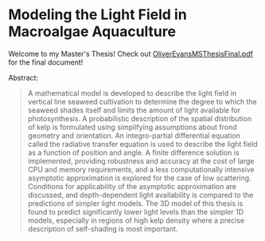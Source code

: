 # Modeling the Light Field in Macroalgae Aquaculture

Welcome to my Master's Thesis! Check out [OliverEvansMSThesisFinal.pdf](OliverEvansMSThesisFinal.pdf) for the final document!

Abstract:
> A mathematical model is developed to describe the light field in
> vertical line seaweed cultivation to determine the
> degree to which the seaweed shades itself and limits the
> amount of light available for photosynthesis.
> A probabilistic description of the spatial distribution of kelp
> is formulated using simplifying assumptions about frond geometry and orientation.
> An integro-partial differential equation called the  radiative transfer equation
> is used to describe the light field as a function of position and angle.
> A finite difference solution is implemented, providing robustness and accuracy
> at the cost of large CPU and memory requirements, and
> a less computationally intensive asymptotic approximation is explored for the case of low
> scattering.
> Conditions for applicability of the asymptotic approximation are discussed,
> and depth-dependent light availability is compared to the predictions of simpler light models.
> The 3D model of this thesis is found to predict significantly lower light levels than the simpler 1D models,
> especially in regions of high kelp density where a precise description of self-shading is most important.

